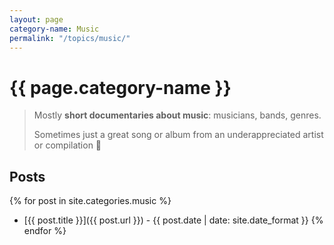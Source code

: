 ```yaml
---
layout: page
category-name: Music
permalink: "/topics/music/"
---
```


# {{ page.category-name }}

> Mostly **short documentaries about music**: musicians, bands, genres.
>
> Sometimes just a great song or album from an underappreciated artist or compilation 🎵

## Posts

{% for post in site.categories.music %}
 * [{{ post.title }}]({{ post.url }}) - {{ post.date | date: site.date_format }}
{% endfor %}
